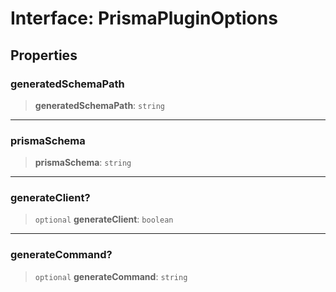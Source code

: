 # Interface: PrismaPluginOptions

## Properties

### generatedSchemaPath

> **generatedSchemaPath**: `string`

---

### prismaSchema

> **prismaSchema**: `string`

---

### generateClient?

> `optional` **generateClient**: `boolean`

---

### generateCommand?

> `optional` **generateCommand**: `string`
